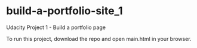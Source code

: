 # build-a-portfolio-site_1
Udacity Project 1 - Build a portfolio page

To run this project, download the repo and open main.html in your browser.
